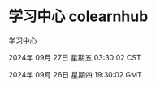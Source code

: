 # 学习中心 colearnhub
[学习中心](http://219.139.198.207:56308/colearnhub/)

2024年 09月 27日 星期五 03:30:02 CST

2024年 09月 26日 星期四 19:30:02 GMT
